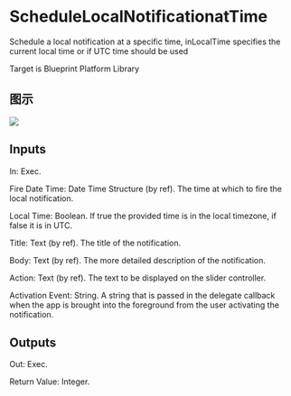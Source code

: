 # ScheduleLocalNotificationatTime

Schedule a local notification at a specific time, inLocalTime specifies the current local time or if UTC time should be used

Target is Blueprint Platform Library

## 图示

![]($-20221218-20293858.png)

## Inputs

In: Exec.

Fire Date Time: Date Time Structure (by ref). The time at which to fire the local notification.

Local Time: Boolean. If true the provided time is in the local timezone, if false it is in UTC.

Title: Text (by ref). The title of the notification.

Body: Text (by ref). The more detailed description of the notification.

Action: Text (by ref). The text to be displayed on the slider controller.

Activation Event: String. A string that is passed in the delegate callback when the app is brought into the foreground from the user activating the notification.  

## Outputs

Out: Exec.

Return Value: Integer.

